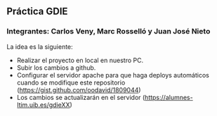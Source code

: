 ## Práctica GDIE
### Integrantes: Carlos Veny, Marc Rosselló y Juan José Nieto
La idea es la siguiente:
- Realizar el proyecto en local en nuestro PC.
- Subir los cambios a github.
- Configurar el servidor apache para que haga deploys automáticos cuando se modifique este repositorio (https://gist.github.com/oodavid/1809044)
- Los cambios se actualizarán en el servidor (https://alumnes-ltim.uib.es/gdieXX)
